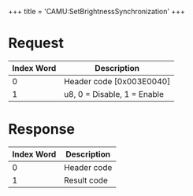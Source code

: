 +++
title = 'CAMU:SetBrightnessSynchronization'
+++

# Request

| Index Word | Description                 |
|------------|-----------------------------|
| 0          | Header code \[0x003E0040\]  |
| 1          | u8, 0 = Disable, 1 = Enable |

# Response

| Index Word | Description |
|------------|-------------|
| 0          | Header code |
| 1          | Result code |